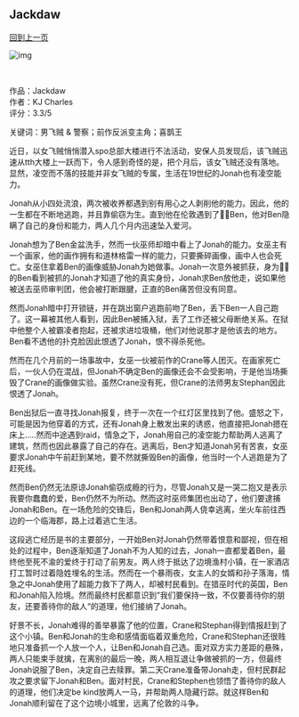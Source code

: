 ## Jackdaw
[回到上一页](https://boheme13.github.io/books/)  &nbsp;&nbsp;

![img](https://images.gr-assets.com/hostedimages/1424238613ra/13732227.gif)

<br>

作品：Jackdaw<br>
作者：KJ Charles<br>
评分：3.3/5<br>

关键词：男飞贼 & 警察；前作反派变主角；喜鹊王

近日，以女飞贼悄悄潜入spo总部大楼进行不法活动，安保人员发现后，该飞贼迅速从tth大楼上一跃而下，令人感到奇怪的是，把个月后，该女飞贼还没有落地。显然，凌空而不落的技能并非女飞贼的专属，生活在19世纪的Jonah也有凌空能力。

Jonah从小四处流浪，两次被收养都遇到别有用心之人剥削他的能力。因此，他的一生都在不断地逃跑，并且靠偷窃为生。直到他在伦敦遇到了👮🏻Ben，他对Ben隐瞒了自己的身份和能力，两人几个月内迅速坠入爱河。

Jonah想为了Ben金盆洗手，然而一伙巫师却暗中看上了Jonah的能力。女巫主有一个画家，他的画作拥有和道林格雷一样的能力，只要撕碎画像，画中人也会死亡。女巫住拿着Ben的画像威胁Jonah为她做事。Jonah一次意外被抓获，身为👮🏻的Ben看到被抓的Jonah才知道了他的真实身份，Jonah求Ben放他走，说如果他被送去巫师审判团，他会被打断跟腱，正直的Ben痛苦但没有同意。

然而Jonah暗中打开锁链，并在跳出窗户逃跑前吻了Ben，丢下Ben一人自己跑了。这一幕被其他人看到，因此Ben被捕入狱，丢了工作还被父母断绝关系。在狱中他整个人被霸凌者抱起，还被求进垃圾桶，他们对他说那才是他该去的地方。Ben看不透他的扑克脸因此恨透了Jonah，恨不得杀死他。

然而在几个月前的一场事故中，女巫一伙被前作的Crane等人团灭。在画家死亡后，一伙人仍在混战，但Jonah不确定Ben的画像还会不会受影响，于是他当场撕毁了Crane的画像做实验。虽然Crane没有死，但Crane的法师男友Stephan因此恨透了Jonah。

Ben出狱后一直寻找Jonah报复，终于一次在一个红灯区里找到了他。盛怒之下，可能是因为他穿着的方式，还有Jonah身上散发出来的诱惑，他直接把Jonah摁在床上…..然而中途遇到raid，情急之下，Jonah用自己的凌空能力帮助两人逃离了建筑，然而也因此暴露了自己的存在。逃离后，Ben才知道Jonah另有苦衷，女巫要求Jonah中午前赶到某地，要不然就撕毁Ben的画像，他当时一个人逃跑是为了赶死线。

然而Ben仍然无法原谅Jonah偷窃成瘾的行为，尽管Jonah又是一哭二抱又是表示我要你蠢蠢的爱，Ben仍然不为所动。然而这时巫师集团也出动了，他们要逮捕Jonah和Ben。在一场危险的交锋后，Ben和Jonah两人侥幸逃离，坐火车前往西边的一个临海郡，路上过着逃亡生活。

这段逃亡经历是书的主要部分，一开始Ben对Jonah仍然带着恨意和鄙视，但在相处的过程中，Ben逐渐知道了Jonah不为人知的过去，Jonah一直都爱着Ben，最终他至死不渝的爱终于打动了前男友。两人终于抵达了边境渔村小镇，在一家酒店打工暂时过着隐姓埋名的生活。然而在一个暴雨夜，女主人的女婿和孙子落海，情急之中Jonah使用了超能力救下了两人，却被村民看到。在猎巫时代的英国，Ben和Jonah陷入险境。然而最终村民都意识到”我们要保持一致，不仅要善待你的朋友，还要善待你的敌人“的道理，他们接纳了Jonah。

好景不长，Jonah难得的善举暴露了他的位置，Crane和Stephan得到情报赶到了这个小镇。Ben和Jonah的生命和感情面临着双重危险，Crane和Stephan还很贱地只准备抓一个人放一个人，让Ben和Jonah自己选。面对双方实力差距的悬殊，两人只能束手就擒，在离别的最后一晚，两人相互退让争做被抓的一方，但最终Jonah说服了Ben，决定自己去赎罪。第二天Crane准备带Jonah走，但村民群起攻之要求留下Jonah和Ben。面对村民，Crane和Stephen也领悟了善待你的敌人的道理，他们决定be kind放两人一马，并帮助两人隐藏行踪。就这样Ben和Jonah顺利留在了这个边境小城里，远离了伦敦的斗争。